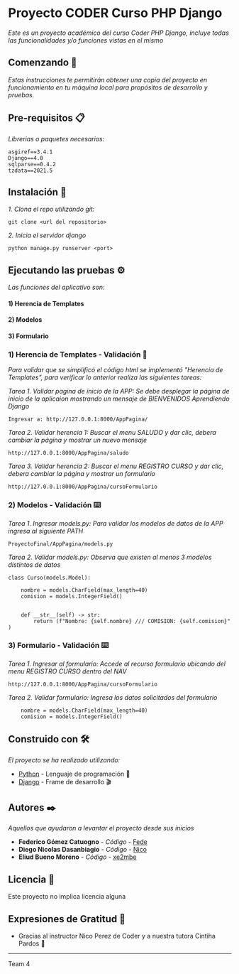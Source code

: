 # Proyecto CODER Curso PHP Django

_Este es un proyecto académico del curso Coder PHP Django, incluye todas las funcionalidades y/o funciones vistas en el mismo_

## Comenzando 🚀

_Estas instrucciones te permitirán obtener una copia del proyecto en funcionamiento en tu máquina local para propósitos de desarrollo y pruebas._



## Pre-requisitos 📋

_Librerias o paquetes necesarios:_

```
asgiref==3.4.1
Django==4.0
sqlparse==0.4.2
tzdata==2021.5
```

## Instalación 🔧

_1. Clona el repo utilizando git:_



```
git clone <url del repositorio>

```
_2. Inicia el servidor django_

```
python manage.py runserver <port>

```

## Ejecutando las pruebas ⚙️

_Las funciones del aplicativo son:_
#### 1) Herencia de Templates
#### 2) Modelos
#### 3) Formulario


### 1) Herencia de Templates - Validación 🔩

_Para validar que se simplificó el código html se implementó "Herencia de Templates", para verificar lo anterior realiza las siguientes tareas:_

_Tarea 1. Validar pagina de inicio de la APP: Se debe desplegar la página de inicio de la aplicaion mostrando un mensaje de BIENVENIDOS Aprendiendo Django_


```
Ingresar a: http://127.0.0.1:8000/AppPagina/
```
_Tarea 2. Validar herencia 1: Buscar el menu SALUDO y dar clic, debera cambiar la página y mostrar un nuevo mensaje_


```
http://127.0.0.1:8000/AppPagina/saludo
```
_Tarea 3. Validar herencia 2: Buscar el menu REGISTRO CURSO y dar clic, debera cambiar la página y mostrar un formulario_


```
http://127.0.0.1:8000/AppPagina/cursoFormulario
```

### 2) Modelos - Validación ⌨️

_Tarea 1. Ingresar models.py: Para validar los modelos de datos de la APP ingresa al siguiente PATH_

```
ProyectoFinal/AppPagina/models.py
```

_Tarea 2. Validar models.py: Observa que existen al menos 3 modelos distintos de datos_

```
class Curso(models.Model):
    
    nombre = models.CharField(max_length=40)
    comision = models.IntegerField()


    def __str__(self) -> str:
        return (f"Nombre: {self.nombre} /// COMISION: {self.comision}" )
```
### 3) Formulario - Validación ⌨️

_Tarea 1. Ingresar al formulario: Accede al recurso formulario ubicando del menu REGISTRO CURSO dentro del NAV_

```
http://127.0.0.1:8000/AppPagina/cursoFormulario
```

_Tarea 2. Validar formulario: Ingresa los datos solicitados del formulario_

```
    nombre = models.CharField(max_length=40)
    comision = models.IntegerField()
```

## Construido con 🛠️

_El proyecto se ha realizado utilizando:_

* [Python](https://www.python.org/downloads/) - Lenguaje de programación :snake:
* [Django](https://maven.apache.org/) - Frame de desarrollo :clapper:

## Autores ✒️

_Aquellos que ayudaron a levantar el proyecto desde sus inicios_

* **Federico Gómez Catuogno** - *Código* - [Fede](https://github.com/fede1691)
* **Diego Nicolas Dasanbiagio** - *Código* - [Nico](https://github.com/)
* **Eliud Bueno Moreno** - *Código* - [xe2mbe](https://github.com/xe2mbe)
 

## Licencia 📄

Este proyecto no implica licencia alguna

## Expresiones de Gratitud 🎁

* Gracias al instructor Nico Perez de Coder y a nuestra tutora Cintiha Pardos 📢




---
Team 4

